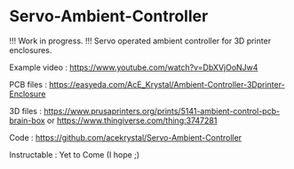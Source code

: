 # Servo-Ambient-Controller
!!! Work in progress. !!!
Servo operated ambient controller for 3D printer enclosures.

Example video         : https://www.youtube.com/watch?v=DbXVjOoNJw4

PCB files             : https://easyeda.com/AcE_Krystal/Ambient-Controller-3Dprinter-Enclosure 

3D files              : https://www.prusaprinters.org/prints/5141-ambient-control-pcb-brain-box
                      or https://www.thingiverse.com/thing:3747281
 
Code                  : https://github.com/acekrystal/Servo-Ambient-Controller
           
Instructable          : Yet to Come (I hope ;)




